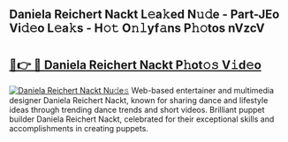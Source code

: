 ## Daniela Reichert Nackt L𝚎a𝚔ed N𝚞𝚍e - Part-JEo Vi𝚍𝚎o L𝚎a𝚔s - H𝚘𝚝 O𝚗𝚕yf𝚊ns P𝚑𝚘tos nVzcV

# <h2><a href="http://kf3gtk.oniu.top/?m=Daniela+Reichert+Nackt">🔗👉 🔴 Daniela Reichert Nackt P𝚑ot𝚘𝚜 V𝚒d𝚎o</a></h2>

[![Daniela Reichert Nackt Nu𝚍e𝚜](https://i.imgur.com/0qMVB7G.gif)](http://kf3gtk.oniu.top/?m=Daniela+Reichert+Nackt)
Web-based entertainer and multimedia designer Daniela Reichert Nackt, known for sharing dance and lifestyle ideas through trending dance trends and short videos. Brilliant puppet builder Daniela Reichert Nackt, celebrated for their exceptional skills and accomplishments in creating puppets.  
